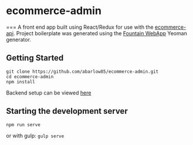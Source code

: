 # ecommerce-admin
===
A front end app built using React/Redux for use with the [ecommerce-api](https://github.com/abarlow85/ecommerce-api).
Project boilerplate was generated using the [Fountain WebApp](https://github.com/FountainJS/generator-fountain-webapp) Yeoman generator.

## Getting Started
```
git clone https://github.com/abarlow85/ecommerce-admin.git
cd ecommerce-admin
npm install
```
Backend setup can be viewed [here](https://github.com/abarlow85/ecommerce-api)

## Starting the development server
`npm run serve`

or with gulp:
`gulp serve`



